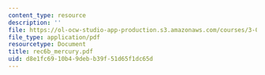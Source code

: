 ```yaml
---
content_type: resource
description: ''
file: https://ol-ocw-studio-app-production.s3.amazonaws.com/courses/3-012-fundamentals-of-materials-science-fall-2005/d8e1fc6910b49debb39f51d65f1dc65d_rec6b_mercury.pdf
file_type: application/pdf
resourcetype: Document
title: rec6b_mercury.pdf
uid: d8e1fc69-10b4-9deb-b39f-51d65f1dc65d
---
```

